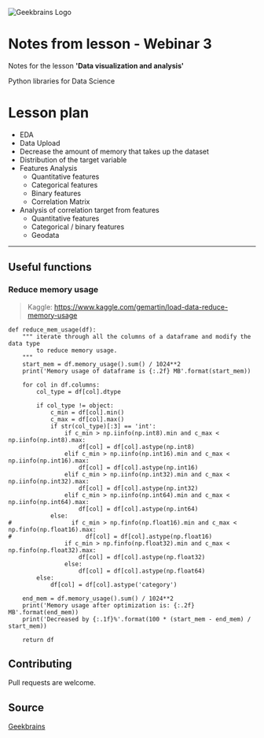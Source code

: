 ![Geekbrains Logo](https://github.com/ilyastartsdata/introductiontopython/blob/master/gb.png)

# Notes from lesson - Webinar 3

Notes for the lesson **'Data visualization and analysis'**

Python libraries for Data Science

# Lesson plan

- EDA
- Data Upload
- Decrease the amount of memory that takes up the dataset
- Distribution of the target variable
- Features Analysis
    - Quantitative features
    - Categorical features
    - Binary features
    - Correlation Matrix
 - Analysis of correlation target from features
    - Quantitative features
    - Categorical / binary features
    - Geodata


---

## Useful functions

### Reduce memory usage

> Kaggle: https://www.kaggle.com/gemartin/load-data-reduce-memory-usage

```python3
def reduce_mem_usage(df):
    """ iterate through all the columns of a dataframe and modify the data type
        to reduce memory usage.        
    """
    start_mem = df.memory_usage().sum() / 1024**2
    print('Memory usage of dataframe is {:.2f} MB'.format(start_mem))
    
    for col in df.columns:
        col_type = df[col].dtype
        
        if col_type != object:
            c_min = df[col].min()
            c_max = df[col].max()
            if str(col_type)[:3] == 'int':
                if c_min > np.iinfo(np.int8).min and c_max < np.iinfo(np.int8).max:
                    df[col] = df[col].astype(np.int8)
                elif c_min > np.iinfo(np.int16).min and c_max < np.iinfo(np.int16).max:
                    df[col] = df[col].astype(np.int16)
                elif c_min > np.iinfo(np.int32).min and c_max < np.iinfo(np.int32).max:
                    df[col] = df[col].astype(np.int32)
                elif c_min > np.iinfo(np.int64).min and c_max < np.iinfo(np.int64).max:
                    df[col] = df[col].astype(np.int64)  
            else:
#                 if c_min > np.finfo(np.float16).min and c_max < np.finfo(np.float16).max:
#                     df[col] = df[col].astype(np.float16)
                if c_min > np.finfo(np.float32).min and c_max < np.finfo(np.float32).max:
                    df[col] = df[col].astype(np.float32)
                else:
                    df[col] = df[col].astype(np.float64)
        else:
            df[col] = df[col].astype('category')

    end_mem = df.memory_usage().sum() / 1024**2
    print('Memory usage after optimization is: {:.2f} MB'.format(end_mem))
    print('Decreased by {:.1f}%'.format(100 * (start_mem - end_mem) / start_mem))
    
    return df
```


## Contributing

Pull requests are welcome.

## Source

[Geekbrains](https://geekbrains.ru)
